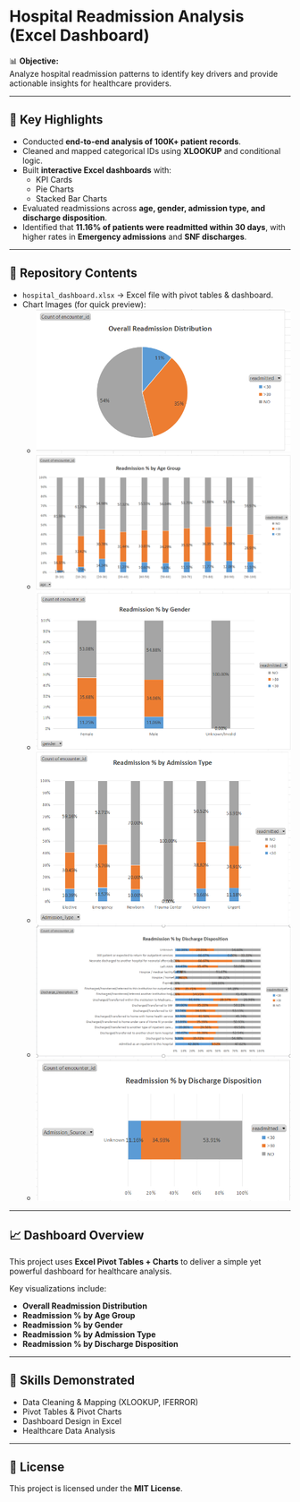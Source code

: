 # Hospital Readmission Analysis (Excel Dashboard)

📊 **Objective:**  
Analyze hospital readmission patterns to identify key drivers and provide actionable insights for healthcare providers.

---

## 🔑 Key Highlights
- Conducted **end-to-end analysis of 100K+ patient records**.  
- Cleaned and mapped categorical IDs using **XLOOKUP** and conditional logic.  
- Built **interactive Excel dashboards** with:
  - KPI Cards
  - Pie Charts
  - Stacked Bar Charts
- Evaluated readmissions across **age, gender, admission type, and discharge disposition**.  
- Identified that **11.16% of patients were readmitted within 30 days**, with higher rates in **Emergency admissions** and **SNF discharges**.  

---

## 📂 Repository Contents
- `hospital_dashboard.xlsx` → Excel file with pivot tables & dashboard.  
- Chart Images (for quick preview):
  - ![Readmission Distribution](readmission_distribution.png)  
  - ![Age Group Analysis](age_group_analysis.png)  
  - ![Gender Analysis](gender_analysis.png)  
  - ![Admission Type Analysis](admission_type_analysis.png)  
  - ![Discharge Disposition](discharge_disposition.png)  
  - ![Admission Source](admission_source_analysis.png)  

---

## 📈 Dashboard Overview
This project uses **Excel Pivot Tables + Charts** to deliver a simple yet powerful dashboard for healthcare analysis.  

Key visualizations include:  
- **Overall Readmission Distribution**  
- **Readmission % by Age Group**  
- **Readmission % by Gender**  
- **Readmission % by Admission Type**  
- **Readmission % by Discharge Disposition**  

---

## 🚀 Skills Demonstrated
- Data Cleaning & Mapping (XLOOKUP, IFERROR)  
- Pivot Tables & Pivot Charts  
- Dashboard Design in Excel  
- Healthcare Data Analysis  

---

## 📜 License
This project is licensed under the **MIT License**.

